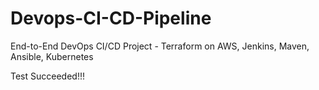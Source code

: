 # Devops-CI-CD-Pipeline
End-to-End DevOps CI/CD Project - Terraform on AWS, Jenkins, Maven, Ansible, Kubernetes

Test Succeeded!!!
